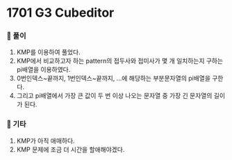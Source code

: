 # 1701 G3 Cubeditor

### 📂 풀이
1. KMP를 이용하여 풀었다.
2. KMP에서 비교하고자 하는 pattern의 접두사와 접미사가 몇 개 일치하는지 구하는 pi배열을 이용하였다.
3. 0번인덱스~끝까지, 1번인덱스~끝까지, ...에 해당하는 부분문자열의 pi배열을 구한다.
4. 그리고 pi배열에서 가장 큰 값이 두 번 이상 나오는 문자열 중 가장 긴 문자열의 길이가 된다.

### 📌 기타
1. KMP가 아직 애매하다.
2. KMP 문제에 조금 더 시간을 할애해야겠다.